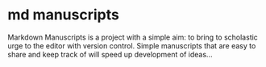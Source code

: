 # md manuscripts

Markdown Manuscripts is a project with a simple aim: to bring to scholastic urge to the editor with version control. Simple manuscripts that are easy to share and keep track of will speed up development of ideas...
